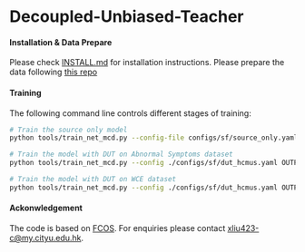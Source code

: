 # Decoupled-Unbiased-Teacher

#### Installation & Data Prepare

Please check [INSTALL.md](INSTALL.md) for installation instructions. Please prepare the data following [this repo](https://github.com/CityU-AIM-Group/SFPolypDA)

#### Training

The following command line controls different stages of training:

```bash
# Train the source only model
python tools/train_net_mcd.py --config-file configs/sf/source_only.yaml SOLVER.SFDA_STAGE 1

# Train the model with DUT on Abnormal Symptoms dataset
python tools/train_net_mcd.py --config ./configs/sf/dut_hcmus.yaml OUTPUT_DIR outputs/dut_hcmus

# Train the model with DUT on WCE dataset
python tools/train_net_mcd.py --config ./configs/sf/dut_hcmus.yaml OUTPUT_DIR outputs/dut_hcmus
```

#### Ackonwledgement

The code is based on [FCOS](https://github.com/tianzhi0549/FCOS). For enquiries please contact xliu423-c@my.cityu.edu.hk.
